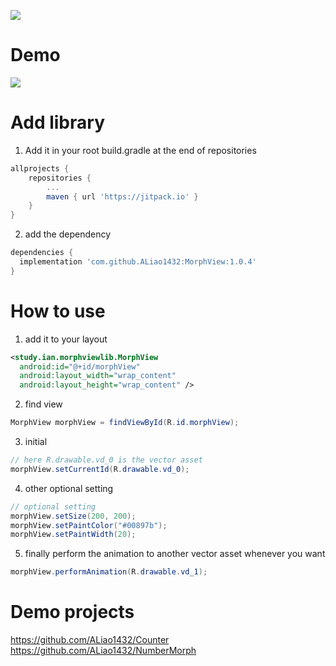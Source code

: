 [![](https://jitpack.io/v/ALiao1432/MorphView.svg)](https://jitpack.io/#ALiao1432/MorphView)

# Demo
![](https://lh3.googleusercontent.com/y14E7d6OyNh6BXN-5YtQMPb_OvNUC4aW1cwyCCJpzmDEraS3H4qIsFlOqXqVrE_l-UOY6mfgvVQ=w246-h437-no)

# Add library
1. Add it in your root build.gradle at the end of repositories
```gradle
allprojects {
	repositories {
		...
		maven { url 'https://jitpack.io' }
	}
}
```
2. add the dependency
```gradle
dependencies {
  implementation 'com.github.ALiao1432:MorphView:1.0.4'
}
```

# How to use
1. add it to your layout
```xml
<study.ian.morphviewlib.MorphView
  android:id="@+id/morphView"
  android:layout_width="wrap_content"
  android:layout_height="wrap_content" />
```
2. find view
```java
MorphView morphView = findViewById(R.id.morphView);
```
3. initial
```java
// here R.drawable.vd_0 is the vector asset
morphView.setCurrentId(R.drawable.vd_0);
```
4. other optional setting
```java
// optional setting
morphView.setSize(200, 200);
morphView.setPaintColor("#00897b");
morphView.setPaintWidth(20);
```
5. finally perform the animation to another vector asset whenever you want
```java
morphView.performAnimation(R.drawable.vd_1);
```
# Demo projects
https://github.com/ALiao1432/Counter  
https://github.com/ALiao1432/NumberMorph
